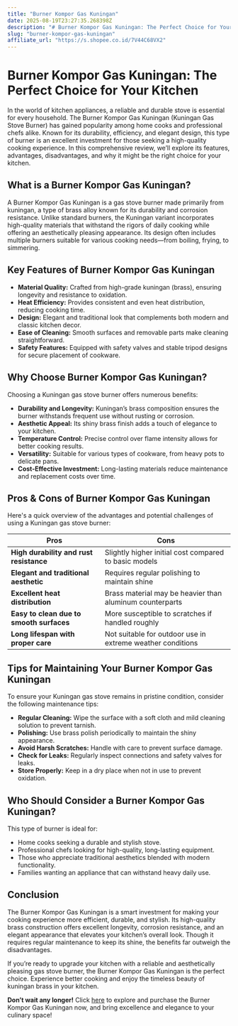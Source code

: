 ```yaml
---
title: "Burner Kompor Gas Kuningan"
date: 2025-08-19T23:27:35.268398Z
description: "# Burner Kompor Gas Kuningan: The Perfect Choice for Your Kitchen..."
slug: "burner-kompor-gas-kuningan"
affiliate_url: "https://s.shopee.co.id/7V44C68VX2"
---
```

# Burner Kompor Gas Kuningan: The Perfect Choice for Your Kitchen

In the world of kitchen appliances, a reliable and durable stove is essential for every household. The Burner Kompor Gas Kuningan (Kuningan Gas Stove Burner) has gained popularity among home cooks and professional chefs alike. Known for its durability, efficiency, and elegant design, this type of burner is an excellent investment for those seeking a high-quality cooking experience. In this comprehensive review, we’ll explore its features, advantages, disadvantages, and why it might be the right choice for your kitchen.

## What is a Burner Kompor Gas Kuningan?

A Burner Kompor Gas Kuningan is a gas stove burner made primarily from kuningan, a type of brass alloy known for its durability and corrosion resistance. Unlike standard burners, the Kuningan variant incorporates high-quality materials that withstand the rigors of daily cooking while offering an aesthetically pleasing appearance. Its design often includes multiple burners suitable for various cooking needs—from boiling, frying, to simmering.

## Key Features of Burner Kompor Gas Kuningan

- **Material Quality:** Crafted from high-grade kuningan (brass), ensuring longevity and resistance to oxidation.
- **Heat Efficiency:** Provides consistent and even heat distribution, reducing cooking time.
- **Design:** Elegant and traditional look that complements both modern and classic kitchen decor.
- **Ease of Cleaning:** Smooth surfaces and removable parts make cleaning straightforward.
- **Safety Features:** Equipped with safety valves and stable tripod designs for secure placement of cookware.

## Why Choose Burner Kompor Gas Kuningan?

Choosing a Kuningan gas stove burner offers numerous benefits:

- **Durability and Longevity:** Kuningan’s brass composition ensures the burner withstands frequent use without rusting or corrosion.
- **Aesthetic Appeal:** Its shiny brass finish adds a touch of elegance to your kitchen.
- **Temperature Control:** Precise control over flame intensity allows for better cooking results.
- **Versatility:** Suitable for various types of cookware, from heavy pots to delicate pans.
- **Cost-Effective Investment:** Long-lasting materials reduce maintenance and replacement costs over time.

## Pros & Cons of Burner Kompor Gas Kuningan

Here's a quick overview of the advantages and potential challenges of using a Kuningan gas stove burner:

| **Pros** | **Cons** |
| --- | --- |
| **High durability and rust resistance** | Slightly higher initial cost compared to basic models |
| **Elegant and traditional aesthetic** | Requires regular polishing to maintain shine |
| **Excellent heat distribution** | Brass material may be heavier than aluminum counterparts |
| **Easy to clean due to smooth surfaces** | More susceptible to scratches if handled roughly |
| **Long lifespan with proper care** | Not suitable for outdoor use in extreme weather conditions |

## Tips for Maintaining Your Burner Kompor Gas Kuningan

To ensure your Kuningan gas stove remains in pristine condition, consider the following maintenance tips:

- **Regular Cleaning:** Wipe the surface with a soft cloth and mild cleaning solution to prevent tarnish.
- **Polishing:** Use brass polish periodically to maintain the shiny appearance.
- **Avoid Harsh Scratches:** Handle with care to prevent surface damage.
- **Check for Leaks:** Regularly inspect connections and safety valves for leaks.
- **Store Properly:** Keep in a dry place when not in use to prevent oxidation.

## Who Should Consider a Burner Kompor Gas Kuningan?

This type of burner is ideal for:

- Home cooks seeking a durable and stylish stove.
- Professional chefs looking for high-quality, long-lasting equipment.
- Those who appreciate traditional aesthetics blended with modern functionality.
- Families wanting an appliance that can withstand heavy daily use.

## Conclusion

The Burner Kompor Gas Kuningan is a smart investment for making your cooking experience more efficient, durable, and stylish. Its high-quality brass construction offers excellent longevity, corrosion resistance, and an elegant appearance that elevates your kitchen’s overall look. Though it requires regular maintenance to keep its shine, the benefits far outweigh the disadvantages.

If you’re ready to upgrade your kitchen with a reliable and aesthetically pleasing gas stove burner, the Burner Kompor Gas Kuningan is the perfect choice. Experience better cooking and enjoy the timeless beauty of kuningan brass in your kitchen.

**Don’t wait any longer!** Click [here](https://s.shopee.co.id/7V44C68VX2) to explore and purchase the Burner Kompor Gas Kuningan now, and bring excellence and elegance to your culinary space!